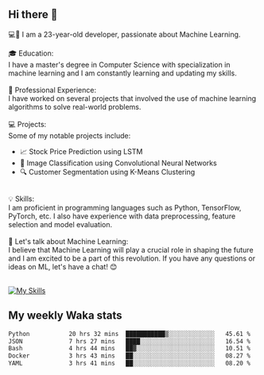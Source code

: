 ## Hi there 👋

💻🤖 I am a 23-year-old developer, passionate about Machine Learning.</br>

🎓 Education:</br>
I have a master's degree in Computer Science with specialization in machine learning and I am constantly learning and updating my skills.
</br></br>
💼 Professional Experience:</br>
I have worked on several projects that involved the use of machine learning algorithms to solve real-world problems.
</br></br>
💻 Projects:</br>
Some of my notable projects include:
</br>
- 📈 Stock Price Prediction using LSTM</br>
- 🤖 Image Classification using Convolutional Neural Networks</br>
- 🔍 Customer Segmentation using K-Means Clustering</br>
</br>
💡 Skills:</br>
I am proficient in programming languages such as Python, TensorFlow, PyTorch, etc. I also have experience with data preprocessing, feature selection and model evaluation.
</br></br>
💬 Let's talk about Machine Learning:</br>
I believe that Machine Learning will play a crucial role in shaping the future and I am excited to be a part of this revolution. If you have any questions or ideas on ML, let's have a chat! 😊
</br></br>

[![My Skills](https://skillicons.dev/icons?i=html,css,docker,express,figma,firebase,graphql,nodejs,react,ts,vue,py,pytorch)](https://skillicons.dev)

## My weekly Waka stats

<!--START_SECTION:waka-->

```txt
Python           20 hrs 32 mins  ███████████▒░░░░░░░░░░░░░   45.61 %
JSON             7 hrs 27 mins   ████░░░░░░░░░░░░░░░░░░░░░   16.54 %
Bash             4 hrs 44 mins   ██▓░░░░░░░░░░░░░░░░░░░░░░   10.51 %
Docker           3 hrs 43 mins   ██░░░░░░░░░░░░░░░░░░░░░░░   08.27 %
YAML             3 hrs 41 mins   ██░░░░░░░░░░░░░░░░░░░░░░░   08.20 %
```

<!--END_SECTION:waka-->

